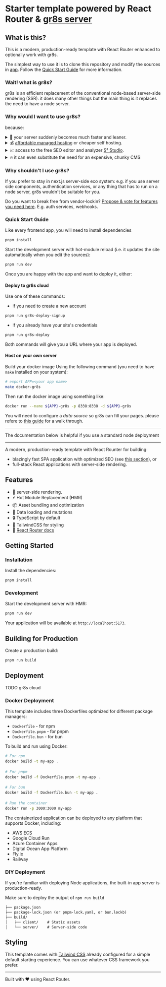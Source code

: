 # Starter template powered by React Router & [gr8s server](https://github.com/codomatech/gr8s-server/)


## What is this?

This is a modern, production-ready template with React Router enhanced to optionally work with gr8s.

The simplest way to use it is to clone this repository and modify the sources in [app](./app). Follow the [Quick Start Guide](#quick-start-guide) for more information.

### **Wait! what is gr8s?**

gr8s is an efficient replacement of the conventional node-based server-side rendering (SSR).
it does many other things but the main thing is it replaces the need to have a node server.

### **Why would I want to use gr8s?**

because:

<details>

<summary>
🚀 your server suddenly becomes much faster and leaner.
</summary>

![apache benchmarks](./docs/images/node-gr8s-ab.png)

![docker stats](./docs/images/node-gr8s-docker-stats.png)

</details>

<details>
<summary>
💰 <a href="https://gr8s-server.codoma.tech/#offer">affordable managed hosting</a> or cheaper self hosting.
</summary>
</details>

<details>

<summary>📈 access to the free SEO editor and analyzer <a href="https://s3.app.codoma.tech/">S³ Studio</a>.</summary>

![s3 studio](./docs/images/gr8s-s3.png)

</details>

<details>

<summary> 🔥 it can even substitute the need for an expensive, chunky CMS</summary>

Currently you can write HTML code to be displayed for each page. This could cover your
needs (depending on your use case).

Also: a visual page builder is planned, [vote for the feature here](https://github.com/codomatech/gr8s-server/discussions/1).

</details>



### Why shouldn't I use gr8s?

If you prefer to stay in next.js server-side eco system: e.g. if you use server side components,
authentication services, or any thing that has to run on a node server, gr8s wouldn't be suitable for you.

Do you want to break free from vendor-lockin?
[Propose & vote for features you need here](https://github.com/codomatech/gr8s-server/discussions/1). E.g. auth services, webhooks.



<a name="quick-start-guide"></a>

### Quick Start Guide

Like every frontend app, you will need to install dependencies

```bash
pnpm install
```

Start the development server with hot-module reload (i.e. it updates the site automatically when you edit the sources):

```bash
pnpm run dev
```

Once you are happy with the app and want to deploy it, either:

#### Deploy to gr8s cloud

Use one of these commands:

- If you need to create a new account

```bash
pnpm run gr8s-deploy-signup
```

- If you already have your site's credentials

```bash
pnpm run gr8s-deploy
```

Both commands will give you a URL where your app is deployed.


#### Host on your own server

Build your docker image Using the following command (you need to have `make` installed on your system):


```bash
# export APP=<your app name>
make docker-gr8s
```

Then run the docker image using something like:

```bash
docker run --name ${APP}-gr8s -p 8338:8338 -d ${APP}-gr8s
```

You will need to configure a *data source* so gr8s can fill your pages.
please refere to [this  guide](https://github.com/codomatech/gr8s-server/blob/main/docs/walkthrough-s3.md)
for a walk through.


---

The documentation below is helpful if you use a standard node deployment

---


A modern, production-ready template with React Rounter for building:

- blazingly fast SPA application with optimized SEO (see [this section](#gr8s-usecase)), or
- full-stack React applications with server-side rendering.


## Features

- 🚀 server-side rendering.
- ⚡️ Hot Module Replacement (HMR)
- 📦 Asset bundling and optimization
- 🔄 Data loading and mutations
- 🔒 TypeScript by default
- 🎉 TailwindCSS for styling
- 📖 [React Router docs](https://reactrouter.com/)

## Getting Started

### Installation

Install the dependencies:

```bash
pnpm install
```

### Development

Start the development server with HMR:

```bash
pnpm run dev
```

Your application will be available at `http://localhost:5173`.

## Building for Production

Create a production build:

```bash
pnpm run build
```

## Deployment

TODO gr8s cloud

### Docker Deployment

This template includes three Dockerfiles optimized for different package managers:

- `Dockerfile` - for npm
- `Dockerfile.pnpm` - for pnpm
- `Dockerfile.bun` - for bun

To build and run using Docker:

```bash
# For npm
docker build -t my-app .

# For pnpm
docker build -f Dockerfile.pnpm -t my-app .

# For bun
docker build -f Dockerfile.bun -t my-app .

# Run the container
docker run -p 3000:3000 my-app
```

The containerized application can be deployed to any platform that supports Docker, including:

- AWS ECS
- Google Cloud Run
- Azure Container Apps
- Digital Ocean App Platform
- Fly.io
- Railway

### DIY Deployment

If you're familiar with deploying Node applications, the built-in app server is production-ready.

Make sure to deploy the output of `npm run build`

```
├── package.json
├── package-lock.json (or pnpm-lock.yaml, or bun.lockb)
├── build/
│   ├── client/    # Static assets
│   └── server/    # Server-side code
```

## Styling

This template comes with [Tailwind CSS](https://tailwindcss.com/) already configured for a simple default starting experience. You can use whatever CSS framework you prefer.

---

Built with ❤️ using React Router.
